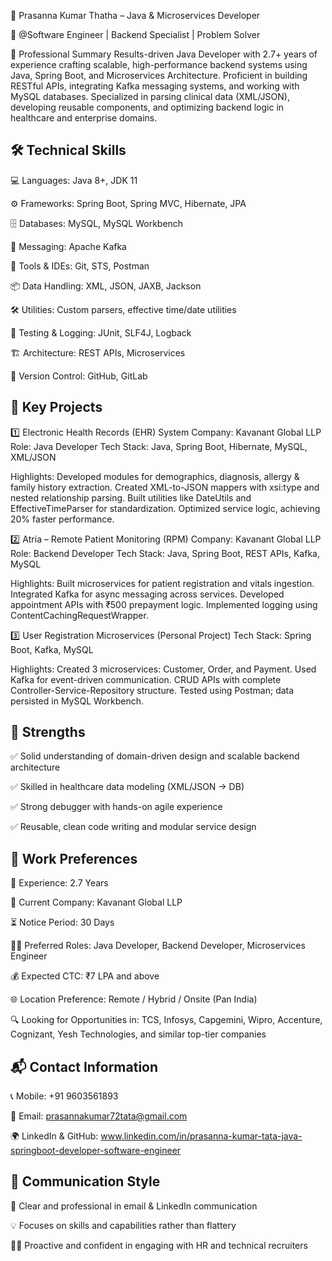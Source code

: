 🔹 Prasanna Kumar Thatha – Java & Microservices Developer

📌 @Software Engineer | Backend Specialist | Problem Solver

🧾 Professional Summary
Results-driven Java Developer with 2.7+ years of experience crafting scalable, high-performance backend systems using Java, Spring Boot, 
and Microservices Architecture. Proficient in building RESTful APIs, integrating Kafka messaging systems, and working with MySQL databases. 
Specialized in parsing clinical data (XML/JSON), developing reusable components, and optimizing backend logic in healthcare and enterprise domains.

🛠️ Technical Skills
-----------------------
💻 Languages: Java 8+, JDK 11

⚙️ Frameworks: Spring Boot, Spring MVC, Hibernate, JPA

🗄️ Databases: MySQL, MySQL Workbench

📡 Messaging: Apache Kafka

🧰 Tools & IDEs: Git, STS, Postman

📦 Data Handling: XML, JSON, JAXB, Jackson

🛠️ Utilities: Custom parsers, effective time/date utilities

🧪 Testing & Logging: JUnit, SLF4J, Logback

🏗️ Architecture: REST APIs, Microservices

🔁 Version Control: GitHub, GitLab


🏥 Key Projects
------------------
1️⃣ Electronic Health Records (EHR) System
Company: Kavanant Global LLP
Role: Java Developer
Tech Stack: Java, Spring Boot, Hibernate, MySQL, XML/JSON

Highlights:
Developed modules for demographics, diagnosis, allergy & family history extraction.
Created XML-to-JSON mappers with xsi:type and nested relationship parsing.
Built utilities like DateUtils and EffectiveTimeParser for standardization.
Optimized service logic, achieving 20% faster performance.

2️⃣ Atria – Remote Patient Monitoring (RPM)
Company: Kavanant Global LLP
Role: Backend Developer
Tech Stack: Java, Spring Boot, REST APIs, Kafka, MySQL

Highlights:
Built microservices for patient registration and vitals ingestion.
Integrated Kafka for async messaging across services.
Developed appointment APIs with ₹500 prepayment logic.
Implemented logging using ContentCachingRequestWrapper.

3️⃣ User Registration Microservices (Personal Project)
Tech Stack: Spring Boot, Kafka, MySQL

Highlights:
Created 3 microservices: Customer, Order, and Payment.
Used Kafka for event-driven communication.
CRUD APIs with complete Controller-Service-Repository structure.
Tested using Postman; data persisted in MySQL Workbench.

🧠 Strengths
---------------
✅ Solid understanding of domain-driven design and scalable backend architecture

✅ Skilled in healthcare data modeling (XML/JSON → DB)

✅ Strong debugger with hands-on agile experience

✅ Reusable, clean code writing and modular service design

💼 Work Preferences
------------------------
📆 Experience: 2.7 Years

🏢 Current Company: Kavanant Global LLP

⏳ Notice Period: 30 Days

🧑‍💻 Preferred Roles: Java Developer, Backend Developer, Microservices Engineer

💰 Expected CTC: ₹7 LPA and above

🌐 Location Preference: Remote / Hybrid / Onsite (Pan India)

🔍 Looking for Opportunities in: TCS, Infosys, Capgemini, Wipro, Accenture, Cognizant, Yesh Technologies, and similar top-tier companies


📬 Contact Information
-------------------------
📞 Mobile: +91 9603561893

📧 Email: prasannakumar72tata@gmail.com

🌍 LinkedIn & GitHub: www.linkedin.com/in/prasanna-kumar-tata-java-springboot-developer-software-engineer

💬 Communication Style
-------------------------
📄 Clear and professional in email & LinkedIn communication

💡 Focuses on skills and capabilities rather than flattery

🙋‍♂️ Proactive and confident in engaging with HR and technical recruiters

